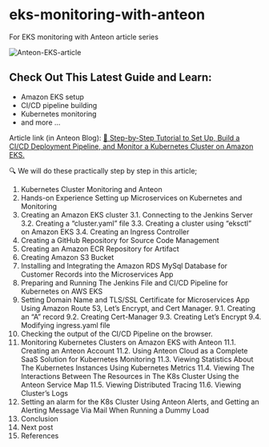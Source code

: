# eks-monitoring-with-anteon
For EKS monitoring with Anteon article series

![Anteon-EKS-article](https://github.com/cmakkaya/eks-monitoring-with-anteon/assets/110052470/246e86af-a273-4987-a82c-90fc45495b67)

## Check Out This Latest Guide and Learn:
- Amazon EKS setup
- CI/CD pipeline building
- Kubernetes monitoring
- and more ...

Article link (in Anteon Blog): [📝 Step-by-Step Tutorial to Set Up, Build a CI/CD Deployment Pipeline, and Monitor a Kubernetes Cluster on Amazon EKS.](https://getanteon.com/blog/step-by-step-tutorial-to-set-up-build-a-ci-cd-deployment-pipeline-and-monitor-a-kubernetes-cluster-on-amazon-eks/#introduction-eff7fbbc-ce09-41ed-84b8-48a4392799dd)

🔍 We will do these practically step by step in this article;

1. Kubernetes Cluster Monitoring and Anteon
2. Hands-on Experience Setting up Microservices on Kubernetes and Monitoring
3. Creating an Amazon EKS cluster 
3.1. Connecting to the Jenkins Server
3.2. Creating a “cluster.yaml” file
3.3. Creating a cluster using “eksctl” on Amazon EKS
3.4. Creating an Ingress Controller
4. Creating a GitHub Repository for Source Code Management 
5. Creating an Amazon ECR Repository for Artifact
6. Creating Amazon S3 Bucket
7. Installing and Integrating the Amazon RDS MySql Database for Customer Records into the Microservices App
8. Preparing and Running The Jenkins File and CI/CD Pipeline for Kubernetes on AWS EKS
9. Setting Domain Name and TLS/SSL Certificate for Microservices App Using Amazon Route 53, Let’s Encrypt, and Cert Manager.
9.1. Creating an “A” record
9.2. Creating Cert-Manager
9.3. Creating Let’s Encrypt
9.4. Modifying ingress.yaml file
10. Checking the output of the CI/CD Pipeline on the browser.
11. Monitoring Kubernetes Clusters on Amazon EKS with Anteon 
11.1. Creating an Anteon Account
11.2. Using Anteon Cloud as a Complete SaaS Solution for Kubernetes Monitoring
11.3. Viewing Statistics About The Kubernetes Instances Using Kubernetes Metrics
11.4. Viewing The Interactions Between The Resources in The K8s Cluster Using the Anteon Service Map 
11.5. Viewing Distributed Tracing 
11.6. Viewing Cluster’s Logs
12. Setting an alarm for the K8s Cluster Using Anteon Alerts, and Getting an Alerting Message Via Mail When Running a Dummy Load 
13. Conclusion
14. Next post
15. References
